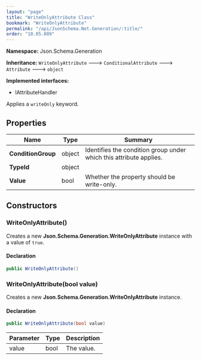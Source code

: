 ```yaml
---
layout: "page"
title: "WriteOnlyAttribute Class"
bookmark: "WriteOnlyAttribute"
permalink: "/api/JsonSchema.Net.Generation/:title/"
order: "10.05.089"
---
```

**Namespace:** Json.Schema.Generation

**Inheritance:**
`WriteOnlyAttribute`
 🡒 
`ConditionalAttribute`
 🡒 
`Attribute`
 🡒 
`object`

**Implemented interfaces:**

- IAttributeHandler

Applies a `writeOnly` keyword.

## Properties

| Name | Type | Summary |
|---|---|---|
| **ConditionGroup** | object | Identifies the condition group under which this attribute applies. |
| **TypeId** | object |  |
| **Value** | bool | Whether the property should be write-only. |

## Constructors

### WriteOnlyAttribute()

Creates a new **Json.Schema.Generation.WriteOnlyAttribute** instance with a value of `true`.

#### Declaration

```c#
public WriteOnlyAttribute()
```


### WriteOnlyAttribute(bool value)

Creates a new **Json.Schema.Generation.WriteOnlyAttribute** instance.

#### Declaration

```c#
public WriteOnlyAttribute(bool value)
```

| Parameter | Type | Description |
|---|---|---|
| value | bool | The value. |


